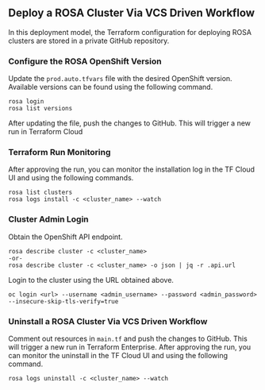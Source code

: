 ## Deploy a ROSA Cluster Via VCS Driven Workflow
In this deployment model, the Terraform configuration for deploying ROSA clusters are stored in a private GitHub repository.

### Configure the ROSA OpenShift Version
Update the `prod.auto.tfvars` file with the desired OpenShift version. Available versions can be found using the following command.
```
rosa login
rosa list versions
```
After updating the file, push the changes to GitHub. This will trigger a new run in Terraform Cloud
### Terraform Run Monitoring
After approving the run, you can monitor the installation log in the TF Cloud UI and using the following commands.
```
rosa list clusters
rosa logs install -c <cluster_name> --watch

```
### Cluster Admin Login
Obtain the OpenShift API endpoint.
```
rosa describe cluster -c <cluster_name>
-or-
rosa describe cluster -c <cluster_name> -o json | jq -r .api.url
```
Login to the cluster using the URL obtained above. 
```
oc login <url> --username <admin_username> --password <admin_password> --insecure-skip-tls-verify=true
```

### Uninstall a ROSA Cluster Via VCS Driven Workflow
Comment out resources in `main.tf` and push the changes to GitHub. This will trigger a new run in Terraform Enterprise. After approving the run, you can monitor the uninstall in the TF Cloud UI and using the following command.
```
rosa logs uninstall -c <cluster_name> --watch
```